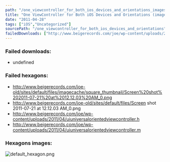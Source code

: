 ```yaml
---
path: "/one_viewcontroller_for_both_ios_devices_and_orientations_images"
title: "One ViewController for Both iOS Devices and Orientations (images)"
date: "2011-04-28"
tags: ["iOS","Uncategorized"]
sourcePath: "/one_viewcontroller_for_both_ios_devices_and_orientations"
failedDownloads: ["http://www.beigerecords.com/joe/wp-content/uploads/2011/04/uiuniversalorientedviewcontroller.m"]
---
```



### Failed downloads:
* undefined

### Failed hexagons:
* http://www.beigerecords.com/joe-old/sites/default/files/imagecache/square_thumbnail/Screen%20shot%202011-07-21%20at%2012.12.03%20AM_0.png
 * http://www.beigerecords.com/joe-old/sites/default/files/Screen shot 2011-07-21 at 12.12.03 AM_0.png
 * http://www.beigerecords.com/joe/wp-content/uploads/2011/04/uiuniversalorientedviewcontroller.h
 * http://www.beigerecords.com/joe/wp-content/uploads/2011/04/uiuniversalorientedviewcontroller.m

### Hexagons images:
![default_hexagon.png](default_hexagon.png)
